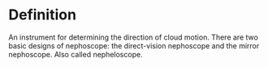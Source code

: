 # Definition

An instrument for determining the direction of cloud motion. There are
two basic designs of nephoscope: the direct-vision nephoscope and the
mirror nephoscope. Also called nepheloscope.

